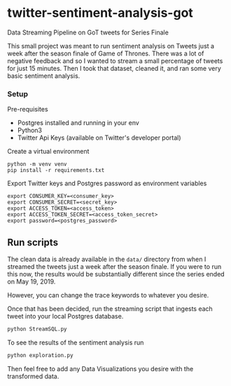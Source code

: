 # twitter-sentiment-analysis-got
Data Streaming Pipeline on GoT tweets for Series Finale

This small project was meant to run sentiment analysis on Tweets just a week after the season finale of Game of Thrones.
There was a lot of negative feedback and so I wanted to stream a small percentage of tweets for just 15 minutes. Then
I took that dataset, cleaned it, and ran some very basic sentiment analysis.

### Setup

Pre-requisites
- Postgres installed and running in your env
- Python3
- Twitter Api Keys (available on Twitter's developer portal)

Create a virtual environment
```
python -m venv venv
pip install -r requirements.txt
```

Export Twitter keys and Postgres password as environment variables
```
export CONSUMER_KEY=<consumer_key>
export CONSUMER_SECRET=<secret_key>
export ACCESS_TOKEN=<access_token>
export ACCESS_TOKEN_SECRET=<access_token_secret>
export password=<postgres_password>
```

## Run scripts

The clean data is already available in the `data/` directory from when I streamed the tweets just a week after the season finale. If you were to run this now, the results would be substantially different since the series ended on May 19, 2019.

However, you can change the trace keywords to whatever you desire.

Once that has been decided, run the streaming script that ingests each tweet into your local Postgres database.
```python
python StreamSQL.py
```

To see the results of the sentiment analysis run
```python
python exploration.py
```

Then feel free to add any Data Visualizations you desire with the transformed data.

